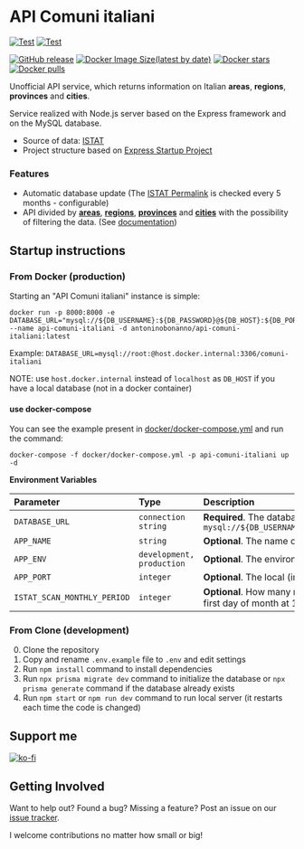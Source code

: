 # API Comuni italiani

[![Test](https://github.com/AntoninoBonanno/api-comuni-italiani/actions/workflows/docker-hub.yml/badge.svg)](https://github.com/AntoninoBonanno/api-comuni-italiani/actions/workflows/docker-hub.yml)
[![Test](https://github.com/AntoninoBonanno/api-comuni-italiani/actions/workflows/codeql-analysis.yml/badge.svg)](https://github.com/AntoninoBonanno/api-comuni-italiani/actions/workflows/codeql-analysis.yml)

[![GitHub release](https://img.shields.io/github/v/release/AntoninoBonanno/api-comuni-italiani)](https://github.com/AntoninoBonanno/api-comuni-italiani/releases)
[![Docker Image Size(latest by date)](https://img.shields.io/docker/image-size/antoninobonanno/api-comuni-italiani)](https://hub.docker.com/r/antoninobonanno/api-comuni-italiani "Click to view the image on Docker Hub")
[![Docker stars](https://img.shields.io/docker/stars/antoninobonanno/api-comuni-italiani.svg)](https://hub.docker.com/r/antoninobonanno/api-comuni-italiani 'DockerHub')
[![Docker pulls](https://img.shields.io/docker/pulls/antoninobonanno/api-comuni-italiani.svg)](https://hub.docker.com/r/antoninobonanno/api-comuni-italiani 'DockerHub')



Unofficial API service, which returns information on Italian **areas**, **regions**, **provinces** and **cities**.

Service realized with Node.js server based on the Express framework and on the MySQL database.

- Source of data: [ISTAT](https://www.istat.it/it/archivio/6789)
- Project structure based
  on [Express Startup Project](https://github.com/AntoninoBonanno/express-startup-project#express-startup-project)

### Features

- Automatic database update (The [ISTAT Permalink](https://www.istat.it/storage/codici-unita-amministrative/Elenco-comuni-italiani.xls) is checked
  every 5 months - configurable)
- API divided by [**areas**](/docs/api.md#areas), [**regions**](/docs/api.md#regions), [**provinces**](/docs/api.md#provinces) and [**cities**](/docs/api.md#cities) with the possibility of filtering the data. (See [documentation](/docs/api.md))

## Startup instructions 

### From Docker (production)

Starting an "API Comuni italiani" instance is simple:

```
docker run -p 8000:8000 -e DATABASE_URL="mysql://${DB_USERNAME}:${DB_PASSWORD}@${DB_HOST}:${DB_PORT}/${DB_DATABASE}" --name api-comuni-italiani -d antoninobonanno/api-comuni-italiani:latest
```

Example: `DATABASE_URL=mysql://root:@host.docker.internal:3306/comuni-italiani`

NOTE: use `host.docker.internal` instead of `localhost` as `DB_HOST` if you have a local database (not in a docker container)

#### use docker-compose

You can see the example present in [docker/docker-compose.yml](docker/docker-compose.yml) and run the command:

```
docker-compose -f docker/docker-compose.yml -p api-comuni-italiani up -d
```

**Environment Variables**

| Parameter | Type | Description |
| :--- | :--- | :--- |
| `DATABASE_URL` | `connection string` | **Required**. The database connection string: `mysql://${DB_USERNAME}:${DB_PASSWORD}@${DB_HOST}:${DB_PORT}/${DB_DATABASE}` |
| `APP_NAME` | `string` | **Optional**. The name of app: default `API Comuni Italiani` |
| `APP_ENV` | `development, production` | **Optional**. The environment mode: default `production` |
| `APP_PORT` | `integer` | **Optional**. The local (internal) port where the server is exposed: default `8000` |
| `ISTAT_SCAN_MONTHLY_PERIOD` | `integer` | **Optional**. How many months you want to scan on the ISTAT site, started every first day of month at 10:00: default `5` |

### From Clone (development)

0. Clone the repository
1. Copy and rename `.env.example` file to `.env` and edit settings
2. Run `npm install` command to install dependencies
3. Run `npx prisma migrate dev` command to initialize the database or `npx prisma generate` command if the database
   already exists
4. Run `npm start` or `npm run dev` command to run local server (it restarts each time the code is changed)

## Support me

[![ko-fi](https://ko-fi.com/img/githubbutton_sm.svg)](https://ko-fi.com/C0C46QJ0M)

## Getting Involved

Want to help out? Found a bug? Missing a feature? Post an issue on
our [issue tracker](https://github.com/AntoninoBonanno/api-comuni-italiani/issues).

I welcome contributions no matter how small or big!
